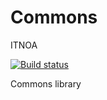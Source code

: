 # Commons
ITNOA

[![Build status](https://ci.appveyor.com/api/projects/status/rqa6mmejdix3swlq?svg=true)](https://ci.appveyor.com/project/BSVN/commons)

Commons library
